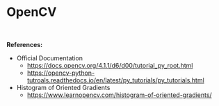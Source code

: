 # OpenCV

<br/>

<b>References:</b>
+ Official Documentation
  - https://docs.opencv.org/4.1.1/d6/d00/tutorial_py_root.html
  - https://opencv-python-tutroals.readthedocs.io/en/latest/py_tutorials/py_tutorials.html
+ Histogram of Oriented Gradients
  - https://www.learnopencv.com/histogram-of-oriented-gradients/
